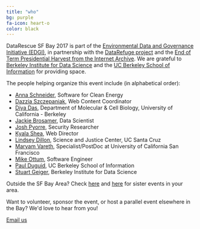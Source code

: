 ```yaml
---
title: "who"
bg: purple
fa-icon: heart-o
color: black  
---
```


DataRescue SF Bay 2017 is part of the [Environmental Data and Governance Initiative (EDGI)](https://envirodatagov.org/), in partnership with the [DataRefuge project](http://www.ppehlab.org/datarefuge) and the [End of Term Presidential Harvest from the Internet Archive](http://eotarchive.cdlib.org/). We are grateful to [Berkeley Institute for Data Science](https://bids.berkeley.edu/) and the [UC Berkeley School of Information](https://ischool.berkeley.edu) for providing space.

The people helping organize this event include (in alphabetical order):

- [Anna Schneider](http://twitter.com/windupanna), Software for Clean Energy
- [Dazzia Szczepaniak](https://www.linkedin.com/in/dazzia), Web Content Coordinator
- [Diya Das](https://diyadas.github.io), Department of Molecular & Cell Biology, University of California - Berkeley
- [Jackie Brosamer](https://www.linkedin.com/in/jbrosamer), Data Scientist
- [Josh Pyorre](https://twitter.com/joshpyorre), Security Researcher
- [Kyala Shea](https://www.linkedin.com/in/kyala-shea), Web Director
- [Lindsey Dillon](http://sociology.ucsc.edu/faculty/singleton.php?&singleton=true&cruz_id=lidillon), Science and Justice Center, UC Santa Cruz
- [Maryam Vareth](http://twitter.com/maryamvareth), Specialist/PostDoc at University of California San Francisco 
- [Mike Ottum](https://www.linkedin.com/in/mikeottum), Software Engineer
- [Paul Duguid](http://people.ischool.berkeley.edu/~duguid/), UC Berkeley School of Information
- [Stuart Geiger](http://stuartgeiger.com), Berkeley Institute for Data Science


Outside the SF Bay Area? Check [here](https://envirodatagov.org/events/) and [here](http://www.ppehlab.org/datarescue-events) for sister events in your area.

Want to volunteer, sponsor the event, or host a parallel event elsewhere in the Bay? We'd love to hear from you!

<a class="btn btn-default btn-lg" href="mailto:datarescuesfbay@googlegroups.com">
  <i class="fa fa-envelope"></i> Email us
</a>
